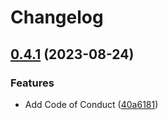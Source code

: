 # Changelog

## [0.4.1](https://github.com/cschmatzler/idiom/compare/0.4.0...v0.4.1) (2023-08-24)


### Features

* Add Code of Conduct ([40a6181](https://github.com/cschmatzler/idiom/commit/40a6181b8d87a37a772b1cab0e6f205696586668))
